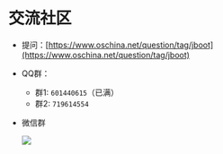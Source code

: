 # 交流社区

- 提问：[https://www.oschina.net/question/tag/jboot](https://www.oschina.net/question/tag/jboot)
- QQ群：
    - 群1: `601440615`（已满）
    - 群2: `719614554`


- 微信群
  
  ![](./imgs/jboot-wechat-group.png)
  